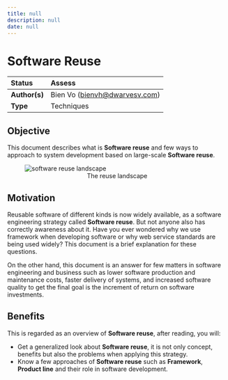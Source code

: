 ```yaml
---
title: null
description: null
date: null
---
```


# Software Reuse

| Status        | Assess                        |
| :------------ | :---------------------------- |
| **Author(s)** | Bien Vo (bienvh@dwarvesv.com) |
| **Type**      | Techniques                    |

## Objective

This document describes what is **Software reuse** and few ways to approach to system development based on large-scale **Software reuse**.

<figure class="image">
  <img src="./Documents/Material/Images/software_reuse_landscape.jpg" alt="software reuse landscape">
  <figcaption style="text-align: center">The reuse landscape</figcaption>
</figure>

## Motivation

Reusable software of different kinds is now widely available, as a software engineering strategy called **Software reuse**. But not anyone also has correctly awareness about it.
Have you ever wondered why we use framework when developing software or why web service standards are being used widely? This document is a brief explanation for these questions.

On the other hand, this document is an answer for few matters in software engineering and business such as lower software production and maintenance costs, faster delivery of systems, and increased software quality to get the final goal is the increment of return on software investments.

## Benefits

This is regarded as an overview of **Software reuse**, after reading, you will:

- Get a generalized look about **Software reuse**, it is not only concept, benefits but also the problems when applying this strategy.
- Know a few approaches of **Software reuse** such as **Framework**, **Product line** and their role in software development.
